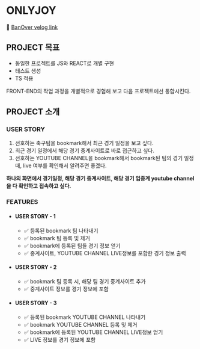 # ONLYJOY

🔗 [BanOver velog link](https://velog.io/@banover/ONLYJOY-project-%EB%B3%B5%EA%B8%B0)

## PROJECT 목표

- 동일한 프로젝트를 JS와 REACT로 개별 구현
- 테스트 생성
- TS 적용

FRONT-END의 작업 과정을 개별적으로 경험해 보고
다음 프로젝트에선 통합시킨다.

## PROJECT 소개

### USER STORY

1. 선호하는 축구팀을 bookmark해서 최근 경기 일정을 보고 싶다.
1. 최근 경기 일정에서 해당 경기 중계사이트로 바로 접근하고 싶다.
1. 선호하는 YOUTUBE CHANNEL을 bookmark해서 bookmark된 팀의 경기 일정 때,
   live 여부를 확인해서 알려주면 좋겠다.

**하나의 화면에서 경기일정, 해당 경기 중계사이트, 해당 경기 입중계 youtube channel을
다 확인하고 접속하고 싶다.**

### FEATURES

- #### USER STORY - 1

  - :white_check_mark: 등록된 bookmark 팀 나타내기<br>
  - :white_check_mark: bookmark 팀 등록 및 제거<br>
  - :white_check_mark: bookmark에 등록된 팀들 경기 정보 얻기<br>
  - :white_check_mark: 중계사이트, YOUTUBE CHANNEL LIVE정보를 포함한 경기 정보 출력<br>

- #### USER STORY - 2

  - :white_check_mark: bookmark 팀 등록 시, 해당 팀 경기 중계사이트 추가<br>
  - :white_check_mark: 중계사이트 정보를 경기 정보에 포함<br>

- #### USER STORY - 3

  - :white_check_mark: 등록된 bookmark YOUTUBE CHANNEL 나타내기<br>
  - :white_check_mark: bookmark YOUTUBE CHANNEL 등록 및 제거<br>
  - :white_check_mark: bookmark에 등록된 YOUTUBE CHANNEL LIVE정보 얻기<br>
  - :white_check_mark: LIVE 정보를 경기 정보에 포함<br>
